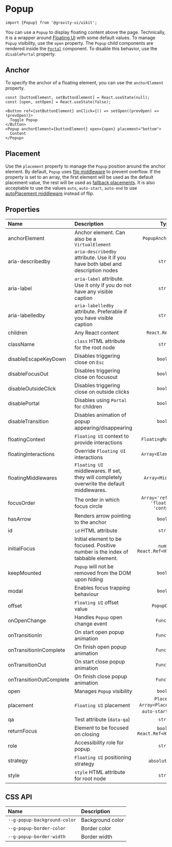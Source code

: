 <!--GITHUB_BLOCK-->

# Popup

<!--/GITHUB_BLOCK-->

```tsx
import {Popup} from '@gravity-ui/uikit';
```

You can use a `Popup` to display floating content above the page. Technically, it is a wrapper around [Floating UI](https://floating-ui.com) with some default values. To manage `Popup` visibility, use the `open` property.
The `Popup` child components are rendered inside the [`Portal`](../Portal) component. To disable this behavior, use the `disablePortal` property.

## Anchor

To specify the anchor of a floating element, you can use the `anchorElement` property.

<!--LANDING_BLOCK

<ExampleBlock
    code={`
const [buttonElement, setButtonElement] = React.useState(null);
const [open, setOpen] = React.useState(false);

<Button ref={setButtonElement} onClick={() => setOpen((prevOpen) => !prevOpen)}>
  Toggle Popup
</Button>
<Popup anchorElement={buttonElement} open={open} placement="bottom">
  Content
</Popup>
`}>
    <UIKitExamples.PopupAnchorExample/>
</ExampleBlock>

LANDING_BLOCK-->

<!--GITHUB_BLOCK-->

```tsx
const [buttonElement, setButtonElement] = React.useState(null);
const [open, setOpen] = React.useState(false);

<Button ref={setButtonElement} onClick={() => setOpen((prevOpen) => !prevOpen)}>
  Toggle Popup
</Button>
<Popup anchorElement={buttonElement} open={open} placement="bottom">
  Content
</Popup>
```

<!--/GITHUB_BLOCK-->

## Placement

Use the `placement` property to manage the `Popup` position around the anchor element.
By default, `Popup` uses [flip middleware](https://floating-ui.com/docs/flip) to prevent overflow.
If the property is set to an array, the first element will be used as the default placement value, the rest will be used as [fallback placements](https://floating-ui.com/docs/flip#fallbackplacements).
It is also acceptable to use the values `auto`, `auto-start`, `auto-end` to use [autoPlacement middleware](https://floating-ui.com/docs/autoPlacement) instead of flip.

<!--LANDING_BLOCK

<ExampleBlock
    code={`
const [boxElement, setBoxElement] = React.useState(null);

<div ref={setBoxElement} />
<Popup open anchorElement={boxElement} placement="top-start">Top Start</Popup>
<Popup open anchorElement={boxElement} placement="top">Top</Popup>
<Popup open anchorElement={boxElement} placement="top-end">Top End</Popup>
<Popup open anchorElement={boxElement} placement="right-start">Right Start</Popup>
<Popup open anchorElement={boxElement} placement="right">Right</Popup>
<Popup open anchorElement={boxElement} placement="right-end">Right End</Popup>
<Popup open anchorElement={boxElement} placement="bottom-end">Bottom End</Popup>
<Popup open anchorElement={boxElement} placement="bottom">Bottom</Popup>
<Popup open anchorElement={boxElement} placement="bottom-start">Bottom Start</Popup>
<Popup open anchorElement={boxElement} placement="left-end">Left End</Popup>
<Popup open anchorElement={boxElement} placement="left">Left</Popup>
<Popup open anchorElement={boxElement} placement="left-start">Left Start</Popup>
`}>
    <UIKitExamples.PopupPlacementExample/>
</ExampleBlock>

LANDING_BLOCK-->

## Properties

| Name                    | Description                                                                                |                             Type                              |    Default    |
| :---------------------- | :----------------------------------------------------------------------------------------- | :-----------------------------------------------------------: | :-----------: |
| anchorElement           | Anchor element. Can also be a `VirtualElement`                                             |                     `PopupAnchorElement`                      |               |
| aria-describedby        | `aria-describedby` attribute. Use it if you have both label and description nodes          |                           `string`                            |               |
| aria-label              | `aria-label` attribute. Use it only if you do not have any visible caption                 |                           `string`                            |               |
| aria-labelledby         | `aria-labelledby` attribute. Preferable if you have visible caption                        |                           `string`                            |               |
| children                | Any React content                                                                          |                       `React.ReactNode`                       |               |
| className               | `class` HTML attribute for the root node                                                   |                           `string`                            |               |
| disableEscapeKeyDown    | Disables triggering close on `Esc`                                                         |                           `boolean`                           |    `false`    |
| disableFocusOut         | Disables triggering close on focusout                                                      |                           `boolean`                           |    `false`    |
| disableOutsideClick     | Disables triggering close on outside clicks                                                |                           `boolean`                           |    `false`    |
| disablePortal           | Disables using `Portal` for children                                                       |                           `boolean`                           |    `false`    |
| disableTransition       | Disables animation of popup appearing/disappearing                                         |                           `boolean`                           |    `false`    |
| floatingContext         | `Floating UI` context to provide interactions                                              |                     `FloatingRootContext`                     |               |
| floatingInteractions    | Override `Floating UI` interactions                                                        |                     `Array<ElementProps>`                     |               |
| floatingMiddlewares     | `Floating UI` middlewares. If set, they will completely overwrite the default middlewares. |                      `Array<Middleware>`                      |               |
| focusOrder              | The order in which focus circle                                                            |        `Array<'reference' \| 'floating' \| 'content'>`        | `['content']` |
| hasArrow                | Renders arrow pointing to the anchor                                                       |                           `boolean`                           |    `false`    |
| id                      | `id` HTML attribute                                                                        |                           `string`                            |               |
| initialFocus            | Initial element to be focused. Positive number is the index of tabbable element.           |               `number` `React.Ref<HTMLElement>`               |               |
| keepMounted             | `Popup` will not be removed from the DOM upon hiding                                       |                           `boolean`                           |    `false`    |
| modal                   | Enables focus trapping behaviour                                                           |                           `boolean`                           |    `false`    |
| offset                  | `Floating UI` offset value                                                                 |                         `PopupOffset`                         |      `4`      |
| onOpenChange            | Handles `Popup` open change event                                                          |                          `Function`                           |               |
| onTransitionIn          | On start open popup animation                                                              |                          `Function`                           |               |
| onTransitionInComplete  | On finish open popup animation                                                             |                          `Function`                           |               |
| onTransitionOut         | On start close popup animation                                                             |                          `Function`                           |               |
| onTransitionOutComplete | On finish close popup animation                                                            |                          `Function`                           |               |
| open                    | Manages `Popup` visibility                                                                 |                           `boolean`                           |    `false`    |
| placement               | `Floating UI` placement                                                                    | `Placement` `Array<Placement>` `auto` `auto-start` `auto-end` |               |
| qa                      | Test attribute (`data-qa`)                                                                 |                           `string`                            |               |
| returnFocus             | Element to be focused on closing                                                           |              `boolean` `React.Ref<HTMLElement>`               |    `true`     |
| role                    | Accessibility role for popup                                                               |                           `string`                            |               |
| strategy                | `Floating UI` positioning strategy                                                         |                      `absolute` `fixed`                       |  `absolute`   |
| style                   | `style` HTML attribute for root node                                                       |                           `string`                            |               |

## CSS API

| Name                         | Description      |
| :--------------------------- | :--------------- |
| `--g-popup-background-color` | Background color |
| `--g-popup-border-color`     | Border color     |
| `--g-popup-border-width`     | Border width     |
